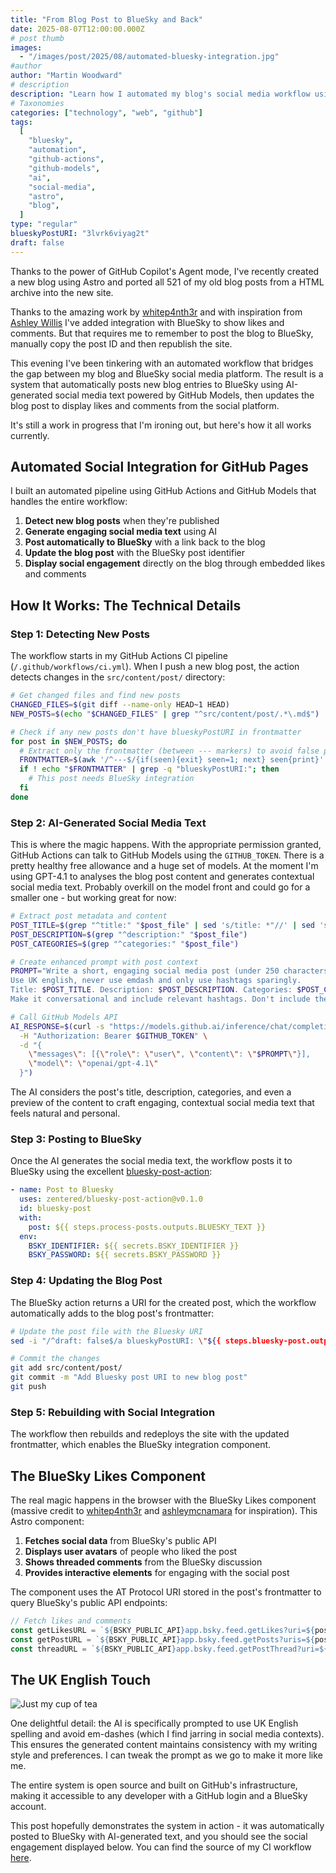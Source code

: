 ```yaml
---
title: "From Blog Post to BlueSky and Back"
date: 2025-08-07T12:00:00.000Z
# post thumb
images:
  - "/images/post/2025/08/automated-bluesky-integration.jpg"
#author
author: "Martin Woodward"
# description
description: "Learn how I automated my blog's social media workflow using GitHub Actions and GitHub Models to post to BlueSky and automatically embed social engagement back into the blog posts"
# Taxonomies
categories: ["technology", "web", "github"]
tags:
  [
    "bluesky",
    "automation",
    "github-actions",
    "github-models",
    "ai",
    "social-media",
    "astro",
    "blog",
  ]
type: "regular"
blueskyPostURI: "3lvrk6viyag2t"
draft: false
---
```


Thanks to the power of GitHub Copilot's Agent mode, I've recently created a new blog using Astro and ported all 521 of my old blog posts from a HTML archive into the new site.

Thanks to the amazing work by [whitep4nth3r](https://whitep4nth3r.com/blog/show-bluesky-likes-on-blog-posts/#i-used-client-side-javascript) and with inspiration from [Ashley Willis](https://github.com/ashleymcnamara/ashley.dev/blob/main/src/components/BlueskyLikes.astro) I've added integration with BlueSky to show likes and comments. But that requires me to remember to post the blog to BlueSky, manually copy the post ID and then republish the site.

This evening I've been tinkering with an automated workflow that bridges the gap between my blog and BlueSky social media platform.
The result is a system that automatically posts new blog entries to BlueSky using AI-generated social media text powered by GitHub Models, then updates the blog post to display likes and comments from the social platform.

It's still a work in progress that I'm ironing out, but here's how it all works currently.

## Automated Social Integration for GitHub Pages

I built an automated pipeline using GitHub Actions and GitHub Models that handles the entire workflow:

1. **Detect new blog posts** when they're published
2. **Generate engaging social media text** using AI
3. **Post automatically to BlueSky** with a link back to the blog
4. **Update the blog post** with the BlueSky post identifier
5. **Display social engagement** directly on the blog through embedded likes and comments

## How It Works: The Technical Details

### Step 1: Detecting New Posts

The workflow starts in my GitHub Actions CI pipeline (`/.github/workflows/ci.yml`). When I push a new blog post, the action detects changes in the `src/content/post/` directory:

```bash
# Get changed files and find new posts
CHANGED_FILES=$(git diff --name-only HEAD~1 HEAD)
NEW_POSTS=$(echo "$CHANGED_FILES" | grep "^src/content/post/.*\.md$")

# Check if any new posts don't have blueskyPostURI in frontmatter
for post in $NEW_POSTS; do
  # Extract only the frontmatter (between --- markers) to avoid false positives
  FRONTMATTER=$(awk '/^---$/{if(seen){exit} seen=1; next} seen{print}' "$post")
  if ! echo "$FRONTMATTER" | grep -q "blueskyPostURI:"; then
    # This post needs BlueSky integration
  fi
done
```

### Step 2: AI-Generated Social Media Text

This is where the magic happens. With the appropriate permission granted, GitHub Actions can talk to GitHub Models using the `GITHUB_TOKEN`. There is a pretty healthy free allowance and a huge set of models. At the moment I'm using GPT-4.1 to analyses the blog post content and generates contextual social media text. Probably overkill on the model front and could go for a smaller one - but working great for now:

```bash
# Extract post metadata and content
POST_TITLE=$(grep "^title:" "$post_file" | sed 's/title: *"//' | sed 's/"$//')
POST_DESCRIPTION=$(grep "^description:" "$post_file")
POST_CATEGORIES=$(grep "^categories:" "$post_file")

# Create enhanced prompt with post context
PROMPT="Write a short, engaging social media post (under 250 characters) for a new blog post.
Use UK english, never use emdash and only use hashtags sparingly.
Title: $POST_TITLE. Description: $POST_DESCRIPTION. Categories: $POST_CATEGORIES.
Make it conversational and include relevant hashtags. Don't include the URL."

# Call GitHub Models API
AI_RESPONSE=$(curl -s "https://models.github.ai/inference/chat/completions" \
  -H "Authorization: Bearer $GITHUB_TOKEN" \
  -d "{
    \"messages\": [{\"role\": \"user\", \"content\": \"$PROMPT\"}],
    \"model\": \"openai/gpt-4.1\"
  }")
```

The AI considers the post's title, description, categories, and even a preview of the content to craft engaging, contextual social media text that feels natural and personal.

### Step 3: Posting to BlueSky

Once the AI generates the social media text, the workflow posts it to BlueSky using the excellent [bluesky-post-action](https://github.com/zentered/bluesky-post-action):

```yaml
- name: Post to Bluesky
  uses: zentered/bluesky-post-action@v0.1.0
  id: bluesky-post
  with:
    post: ${{ steps.process-posts.outputs.BLUESKY_TEXT }}
  env:
    BSKY_IDENTIFIER: ${{ secrets.BSKY_IDENTIFIER }}
    BSKY_PASSWORD: ${{ secrets.BSKY_PASSWORD }}
```

### Step 4: Updating the Blog Post

The BlueSky action returns a URI for the created post, which the workflow automatically adds to the blog post's frontmatter:

```bash
# Update the post file with the Bluesky URI
sed -i "/^draft: false$/a blueskyPostURI: \"${{ steps.bluesky-post.outputs.uri }}\"" "$POST_FILE"

# Commit the changes
git add src/content/post/
git commit -m "Add Bluesky post URI to new blog post"
git push
```

### Step 5: Rebuilding with Social Integration

The workflow then rebuilds and redeploys the site with the updated frontmatter, which enables the BlueSky integration component.

## The BlueSky Likes Component

The real magic happens in the browser with the BlueSky Likes component (massive credit to [whitep4nth3r](https://whitep4nth3r.com/blog/show-bluesky-likes-on-blog-posts/#i-used-client-side-javascript) and [ashleymcnamara](https://github.com/ashleymcnamara/ashley.dev/blob/main/src/components/BlueskyLikes.astro) for inspiration). This Astro component:

1. **Fetches social data** from BlueSky's public API
2. **Displays user avatars** of people who liked the post
3. **Shows threaded comments** from the BlueSky discussion
4. **Provides interactive elements** for engaging with the social post

The component uses the AT Protocol URI stored in the post's frontmatter to query BlueSky's public API endpoints:

```javascript
// Fetch likes and comments
const getLikesURL = `${BSKY_PUBLIC_API}app.bsky.feed.getLikes?uri=${postURI}`;
const getPostURL = `${BSKY_PUBLIC_API}app.bsky.feed.getPosts?uris=${postURI}`;
const threadURL = `${BSKY_PUBLIC_API}app.bsky.feed.getPostThread?uri=${postURI}`;
```

## The UK English Touch

<img src="https://media0.giphy.com/media/v1.Y2lkPTc5MGI3NjExMDF5Zzhjd2dkbGxwNXd0Zno1aDI0dGR5dGg1eHJhZ2Uzc3U4ZGxnMyZlcD12MV9pbnRlcm5hbF9naWZfYnlfaWQmY3Q9Zw/3o85xGocUH8RYoDKKs/giphy.gif" alt="Just my cup of tea" />

One delightful detail: the AI is specifically prompted to use UK English spelling and avoid em-dashes (which I find jarring in social media contexts). This ensures the generated content maintains consistency with my writing style and preferences. I can tweak the prompt as we go to make it more like me.

The entire system is open source and built on GitHub's infrastructure, making it accessible to any developer with a GitHub login and a BlueSky account.

This post hopefully demonstrates the system in action - it was automatically posted to BlueSky with AI-generated text, and you should see the social engagement displayed below. You can find the source of my CI workflow [here](https://github.com/martinwoodward/martinwoodward.github.io/blob/main/.github/workflows/ci.yml).
